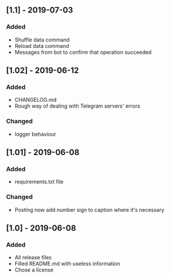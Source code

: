 ## [1.1] - 2019-07-03
### Added
- Shuffle data command
- Reload data command
- Messages from bot to confirm that operation succeeded

## [1.02] - 2019-06-12
### Added
- CHANGELOG.md
- Rough way of dealing with Telegram servers' errors

### Changed
- logger behaviour

## [1.01] - 2019-06-08
### Added
- requirements.txt file

### Changed
- Posting now add number sign to caption where it's necessary

## [1.0] - 2019-06-08
### Added
- All release files
- Filled README.md with useless information
- Chose a license